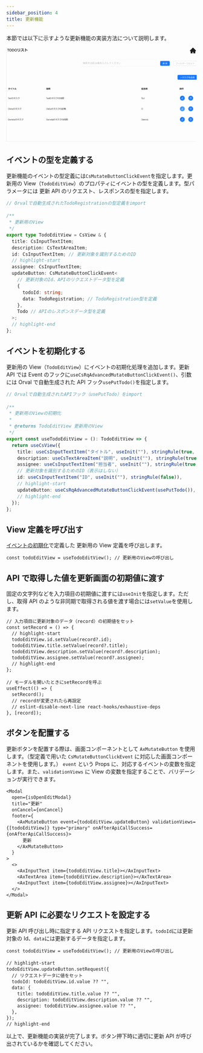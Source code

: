 ```yaml
---
sidebar_position: 4
title: 更新機能
---
```


本節では以下に示すような更新機能の実装方法について説明します。

![更新機能の画面](../../../static/img/crud-update.gif)

## イベントの型を定義する

更新機能のイベントの型定義には`CsMutateButtonClickEvent`を指定します。更新用の View（`TodoEditView`）のプロパティにイベントの型を定義します。型パラメータには 更新 API のリクエスト、レスポンスの型を指定します。

```ts title="src/app/todo/page.view.ts"
// Orvalで自動生成されたTodoRegistrationの型定義をimport

/**
 * 更新用のView
 */
export type TodoEditView = CsView & {
  title: CsInputTextItem;
  description: CsTextAreaItem;
  id: CsInputTextItem; // 更新対象を識別するためのID
  // highlight-start
  assignee: CsInputTextItem;
  updateButton: CsMutateButtonClickEvent<
    // 更新対象のId、APIのリクエストデータ型を定義
    {
      todoId: string;
      data: TodoRegistration; // TodoRegistration型を定義
    },
    Todo // APIのレスポンスデータ型を定義
  >;
  // highlight-end
};
```

## イベントを初期化する

更新用の View（`TodoEditView`）にイベントの初期化処理を追加します。更新 API では Event のフックに`useCsRqAdvancedMutateButtonClickEvent()`、引数には Orval で自動生成された API フック`usePutTodo()`を指定します。

```ts title="src/app/todo/page.view.ts"
// Orvalで自動生成されたAPIフック（usePutTodo）をimport

/**
 * 更新用のViewの初期化
 *
 * @returns TodoEditView 更新用のView
 */
export const useTodoEditView = (): TodoEditView => {
  return useCsView({
    title: useCsInputTextItem("タイトル", useInit(""), stringRule(true, 1, 20), RW.Editable, "タイトルを入力してください"),
    description: useCsTextAreaItem("説明", useInit(""), stringRule(true, 1, 100), RW.Editable, "タスクの説明を入力してください"),
    assignee: useCsInputTextItem("担当者", useInit(""), stringRule(true, 1, 20), RW.Editable, "担当者を入力してください"),
    // 更新対象を識別するためのID（表示はしない）
    id: useCsInputTextItem("ID", useInit(""), stringRule(false)),
    // highlight-start
    updateButton: useCsRqAdvancedMutateButtonClickEvent(usePutTodo()), // イベントの初期化処理の追加
    // highlight-end
  });
};
```

## View 定義を呼び出す

[イベントの初期化](./update-feature.md#イベントを初期化する)で定義した 更新用の View 定義を呼び出します。

```tsx title="src/app/todo/TodoEditModal.tsx"
const todoEditView = useTodoEditView(); // 更新用のViewの呼び出し
```

## API で取得した値を更新画面の初期値に渡す

固定の文字列などを入力項目の初期値に渡すには`useInit`を指定します。ただし、取得 API のような非同期で取得される値を渡す場合には`setValue`を使用します。

```tsx title="src/app/todo/TodoEditModal.tsx"
// 入力項目に更新対象のデータ（record）の初期値をセット
const setRecord = () => {
  // highlight-start
  todoEditView.id.setValue(record?.id);
  todoEditView.title.setValue(record?.title);
  todoEditView.description.setValue(record?.description);
  todoEditView.assignee.setValue(record?.assignee);
  // highlight-end
};

// モーダルを開いたときにsetRecordを呼ぶ
useEffect(() => {
  setRecord();
  // recordが変更されたら再設定
  // eslint-disable-next-line react-hooks/exhaustive-deps
}, [record]);
```

## ボタンを配置する

更新ボタンを配置する際は、画面コンポーネントとして `AxMutateButton` を使用します。（型定義で用いた `CsMutateButtonClickEvent` に対応した画面コンポーネントを使用します。）
`event` という Props に、対応するイベントの変数を指定します。また、`validationViews` に View の変数を指定することで、バリデーションが実行できます。

```tsx title="src/app/todo/TodoEditModal.tsx"
<Modal
  open={isOpenEditModal}
  title="更新"
  onCancel={onCancel}
  footer={
    <AxMutateButton event={todoEditView.updateButton} validationViews={[todoEditView]} type="primary" onAfterApiCallSuccess={onAfterApiCallSuccess}>
      更新
    </AxMutateButton>
  }
>
  <>
    <AxInputText item={todoEditView.title}></AxInputText>
    <AxTextArea item={todoEditView.description}></AxTextArea>
    <AxInputText item={todoEditView.assignee}></AxInputText>
  </>
</Modal>
```

## 更新 API に必要なリクエストを設定する

更新 API 呼び出し時に指定する API リクエストを指定します。`todoId`には更新対象の Id、`data`には更新するデータを指定します。

```tsx title="src/app/todo/TodoEditModal.tsx"
const todoEditView = useTodoEditView(); // 更新用のViewの呼び出し

// highlight-start
todoEditView.updateButton.setRequest({
  // リクエストデータに値をセット
  todoId: todoEditView.id.value ?? "",
  data: {
    title: todoEditView.title.value ?? "",
    description: todoEditView.description.value ?? "",
    assignee: todoEditView.assignee.value ?? "",
  },
});
// highlight-end
```

以上で、更新機能の実装が完了します。ボタン押下時に適切に更新 API が呼び出されているかを確認してください。
